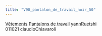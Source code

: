 ```yaml
---
title: "V90_pantalon_de_travail_noir_50"
---
```


[Vêtements](notes/equipements/L_Vetements.md) [Pantalons de travail](notes/equipements/vetements/V_PantalonsDeTravail.md) [yannRuetshi](notes/yannRuetshi.md)\
011021 claudioChiavaroli
